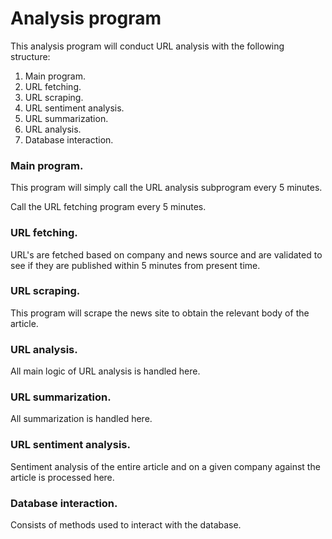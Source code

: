 # Analysis program

This analysis program will conduct URL analysis with the following structure:

1. Main program.
2. URL fetching.
3. URL scraping.
4. URL sentiment analysis.
5. URL summarization.
6. URL analysis.
7. Database interaction.

### Main program.

This program will simply call the URL analysis subprogram every 5 minutes.

Call the URL fetching program every 5 minutes.

### URL fetching.

URL's are fetched based on company and news source and are validated to see if they are published within 5 minutes from present time.

### URL scraping.

This program will scrape the news site to obtain the relevant body of the article.

### URL analysis.

All main logic of URL analysis is handled here.

### URL summarization.

All summarization is handled here.

### URL sentiment analysis.

Sentiment analysis of the entire article and on a given company against the article is processed here.

### Database interaction.

Consists of methods used to interact with the database.

#
